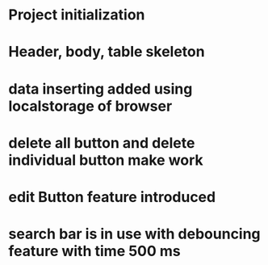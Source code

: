 # Project initialization
# Header, body, table skeleton 
# data inserting added using localstorage of browser 
# delete all button and delete individual button make work
# edit Button feature introduced
# search bar is in use with debouncing feature with time 500 ms